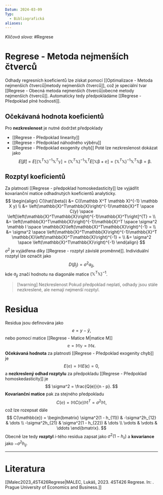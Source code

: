 ```yaml
---
Datum: 2024-03-09
Typ:
  - Bibliografická
aliases:
---
```

*Klíčová slova:* #Regrese 
# Regrese - Metoda nejmenších čtverců
Odhady regresních koeficientů lze získat pomocí [[Optimalizace - Metoda nejmenších čtverců|metody nejmenších čtverců]], což je speciální tvar [[Regrese - Obecná metoda nejmenších čtverců|obecné metody nejmenších čtverců]]. Automaticky tedy předpokládáme [[Regrese - Předpoklad plné hodnosti]].
## Očekávaná hodnota koeficientů
Pro **nezkreslenost** je nutné dodržet předpoklady
- [[Regrese - Předpoklad linearity]]
- [[Regrese - Předpoklad náhodného výběru]]
- [[Regrese - Předpoklad exogenity chyb]]
Poté lze nezkreslenost dokázat jako
$$
E\left[\hat{\beta}\right] =
E\left[\left(\mathbb{X}^T\mathbb{X}\right)^{-1}\mathbb{X}^T\mathbb{y}\right] =
\left(\mathbb{X}^T\mathbb{X}\right)^{-1}\mathbb{X}^TE[\mathbb{X}\mathbb{\beta} + \mathbb{e}] =
\left(\mathbb{X}^T\mathbb{X}\right)^{-1}\mathbb{X}^T\mathbb{X}\mathbb{\beta} =
\mathbb{\beta}.
$$
## Rozptyl koeficientů
Za platnosti [[Regrese - předpoklad homoskedasticity]] lze vyjádřit kovarianční matice odhadnutých koeficientů analyticky.
$$
\begin{align}
C(\hat{\beta}) &= C((\mathbb X^T \mathbb X)^{-1} \mathbb X y) \\
&= 
\left(\mathbb{X}^T\mathbb{X}\right)^{-1}\mathbb{X}^T
\space C(y) \space
\left[\left(\mathbb{X}^T\mathbb{X}\right)^{-1}\mathbb{X}^T\right]^{T} = \\
&= \left(\mathbb{X}^T\mathbb{X}\right)^{-1}\mathbb{X}^T
\space \sigma^2 \mathbb I \space
\mathbb{X}\left(\mathbb{X}^T\mathbb{X}\right)^{-1} = \\
&= \sigma^2 \space
\left(\mathbb{X}^T\mathbb{X}\right)^{-1}\mathbb{X}^T
\mathbb{X}\left(\mathbb{X}^T\mathbb{X}\right)^{-1} = \\
&= \sigma^2 \space
\left(\mathbb{X}^T\mathbb{X}\right)^{-1}
\end{align}
$$
$\sigma^2$ je vyjádřena díky [[Regrese - rozptyl závislé proměnné]]. Individuální rozptyl lze označit jako 
$$
D(\beta_j) = \sigma^2 a_{jj},
$$
kde $a_{jj}$ značí hodnotu na diagonále matice $(\mathbb X^T \mathbb X)^{-1}$.

> [!warning] Nezkreslenost
> Pokud předpoklad neplatí, odhady jsou stále nezkreslené, ale nemají nejmenší rozptyl.
# Residua
Residua jsou definována jako
$$
e = y - \hat y,
$$
nebo pomocí matice [[Regrese - Matice M|matice M]]
$$
\mathbb{e} = \mathbb{M}\mathbb{y} = \mathbb{M} \mathbb{\epsilon}.
$$
**Očekávaná hodnota** za platnosti [[Regrese - Předpoklad exogenity chyb]] je
$$
E(\mathbb{e}) = \mathbb{M} E(\mathbb{\epsilon}) = 0,
$$
a **nezkreslený odhad rozptylu** za předpokladu [[Regrese - Předpoklad homoskedasticity]] je
$$
\sigma^2 = \frac{Q(e)}{n - p}.
$$
**Kovarianční matice** pak za stejného předpokladu
$$
C(\mathbb{e}) = \mathbb{M} C(\mathbb{e}) \mathbb{M}^T = \sigma^2 \mathbb{M},
$$
což lze rozepsat dále 
$$
C(\mathbb{e}) = 
\begin{bmatrix} 
\sigma^2(1 - h_{11}) & -\sigma^2h_{12}      & \dots \\
-\sigma^2h_{21}      & \sigma^2(1 - h_{22})  & \dots \\
\vdots               & \vdots                & \ddots
\end{bmatrix}.
$$
Obecně lze tedy **rozptyl** $i$-tého residua zapsat jako $\sigma^2(1 - h_{ii})$ a **kovariance** jako $-\sigma^2h_{ij}$.
- - -
# Literatura
[[Malec2023_4ST426Regrese|MALEC, Lukáš, 2023. 4ST426 Regrese. In: . Prague University of Economics and Business.]]
